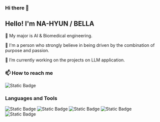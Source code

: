 ### Hi there 👋

## Hello! I'm NA-HYUN / BELLA
🌿 My major is AI & Biomedical engineering.

🌿 I'm a person who strongly believe in being driven by the combination of purpose and passion.

🔭 I’m currently working on the projects on LLM application. 


### 📫 How to reach me
<img alt="Static Badge" src="https://img.shields.io/badge/nhdh0070%40gmail.com-red">

### Languages and Tools
![Static Badge](https://img.shields.io/badge/c-%2300599C.svg?style=for-the-badge&logo=c&logoColor=white) ![Static Badge](https://img.shields.io/badge/python-3670A0?style=for-the-badge&logo=python&logoColor=ffdd54) ![Static Badge](https://img.shields.io/badge/Ubuntu-E95420?style=for-the-badge&logo=ubuntu&logoColor=white) ![Static Badge](https://img.shields.io/badge/raspberrypi-red)
 ![Static Badge](https://img.shields.io/badge/opencv%20-%20green)




<!--
**nowionlyseedaylight/nowionlyseedaylight** is a ✨ _special_ ✨ repository because its `README.md` (this file) appears on your GitHub profile.

Here are some ideas to get you started:

- 🔭 I’m currently working on ...
- 🌱 I’m currently learning ...
- 👯 I’m looking to collaborate on ...
- 🤔 I’m looking for help with ...
- 💬 Ask me about ...
- 📫 How to reach me: ...
- 😄 Pronouns: ...
- ⚡ Fun fact: ...
-->

